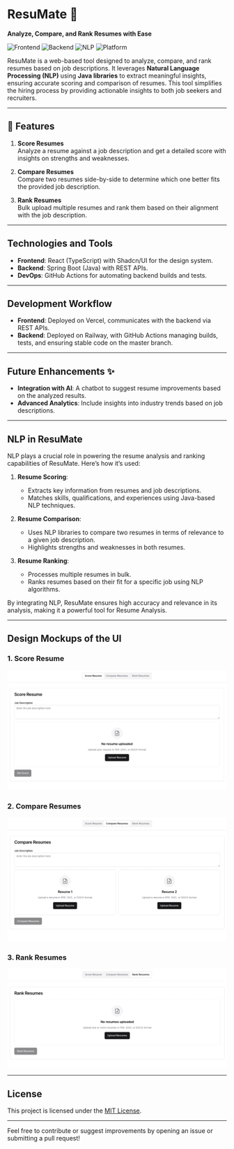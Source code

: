 # ResuMate 📝

**Analyze, Compare, and Rank Resumes with Ease**

![Frontend](https://img.shields.io/badge/Frontend-React%20%7C%20TypeScript-blue) 
![Backend](https://img.shields.io/badge/Backend-Spring%20Boot-green) 
![NLP](https://img.shields.io/badge/NLP-Java%20Libraries-yellow) 
![Platform](https://img.shields.io/badge/Platform-Web%20Application-orange)

ResuMate is a web-based tool designed to analyze, compare, and rank resumes based on job descriptions. It leverages **Natural Language Processing (NLP)** using **Java libraries** to extract meaningful insights, ensuring accurate scoring and comparison of resumes. This tool simplifies the hiring process by providing actionable insights to both job seekers and recruiters.

---

## 🚀 Features

1. **Score Resumes**  
   Analyze a resume against a job description and get a detailed score with insights on strengths and weaknesses.

2. **Compare Resumes**  
   Compare two resumes side-by-side to determine which one better fits the provided job description.

3. **Rank Resumes**  
   Bulk upload multiple resumes and rank them based on their alignment with the job description.

---

## Technologies and Tools 

- **Frontend**: React (TypeScript) with Shadcn/UI for the design system.  
- **Backend**: Spring Boot (Java) with REST APIs.  
- **DevOps**: GitHub Actions for automating backend builds and tests.  

---

## Development Workflow 

- **Frontend**: Deployed on Vercel, communicates with the backend via REST APIs.  
- **Backend**: Deployed on Railway, with GitHub Actions managing builds, tests, and ensuring stable code on the master branch.  

---

## Future Enhancements ✨
- **Integration with AI**: A chatbot to suggest resume improvements based on the analyzed results.
- **Advanced Analytics**: Include insights into industry trends based on job descriptions.

---

## NLP in ResuMate

NLP plays a crucial role in powering the resume analysis and ranking capabilities of ResuMate. Here’s how it’s used:

1. **Resume Scoring**:
   - Extracts key information from resumes and job descriptions.
   - Matches skills, qualifications, and experiences using Java-based NLP techniques.

2. **Resume Comparison**:
   - Uses NLP libraries to compare two resumes in terms of relevance to a given job description.
   - Highlights strengths and weaknesses in both resumes.

3. **Resume Ranking**:
   - Processes multiple resumes in bulk.
   - Ranks resumes based on their fit for a specific job using NLP algorithms.

By integrating NLP, ResuMate ensures high accuracy and relevance in its analysis, making it a powerful tool for Resume Analysis.

---

## Design Mockups of the UI

### 1. Score Resume
![Score Resume](./designs/score-resume.png)

### 2. Compare Resumes
![Compare Resumes](./designs/compare-resumes.png)

### 3. Rank Resumes
![Rank Resumes](./designs/rank-resumes.png)

---

## License

This project is licensed under the [MIT License](LICENSE).

---

Feel free to contribute or suggest improvements by opening an issue or submitting a pull request!

